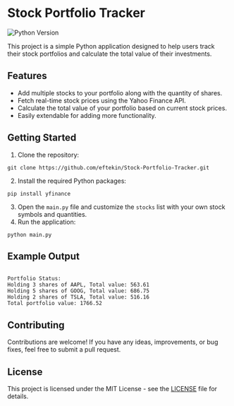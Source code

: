 <html>
<h1>Stock Portfolio Tracker</h1>

<img src="https://img.shields.io/badge/python-3.x-blue.svg" alt="Python Version">

<p>This project is a simple Python application designed to help users track their stock portfolios and calculate the total value of their investments.</p>

<h2>Features</h2>

<ul>
    <li>Add multiple stocks to your portfolio along with the quantity of shares.</li>
    <li>Fetch real-time stock prices using the Yahoo Finance API.</li>
    <li>Calculate the total value of your portfolio based on current stock prices.</li>
    <li>Easily extendable for adding more functionality.</li>
</ul>

<h2>Getting Started</h2>

<ol>
    <li>Clone the repository:</li>
</ol>

<pre><code>git clone https://github.com/eftekin/Stock-Portfolio-Tracker.git</code></pre>

<ol start="2">
    <li>Install the required Python packages:</li>
</ol>

<pre><code>pip install yfinance</code></pre>

<ol start="3">
    <li>Open the <code>main.py</code> file and customize the <code>stocks</code> list with your own stock symbols and quantities.</li>
    <li>Run the application:</li>
</ol>

<pre><code>python main.py</code></pre>

<h2>Example Output</h2>

<pre><code>
Portfolio Status:
Holding 3 shares of AAPL, Total value: 563.61
Holding 5 shares of GOOG, Total value: 686.75
Holding 2 shares of TSLA, Total value: 516.16
Total portfolio value: 1766.52
</code></pre>

<h2>Contributing</h2>

<p>Contributions are welcome! If you have any ideas, improvements, or bug fixes, feel free to submit a pull request.</p>

<h2>License</h2>

<p>This project is licensed under the MIT License - see the <a href="LICENSE">LICENSE</a> file for details.</p>

</body>

</html>
